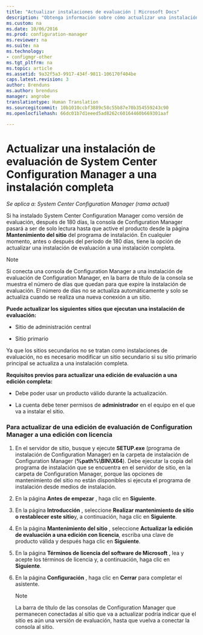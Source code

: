 ```yaml
---
title: "Actualizar instalaciones de evaluación | Microsoft Docs"
description: "Obtenga información sobre cómo actualizar una instalación de evaluación a una instalación completa de System Center Configuration Manager."
ms.custom: na
ms.date: 10/06/2016
ms.prod: configuration-manager
ms.reviewer: na
ms.suite: na
ms.technology:
- configmgr-other
ms.tgt_pltfrm: na
ms.topic: article
ms.assetid: 9a32f5a3-9917-434f-9811-106170f404be
caps.latest.revision: 3
author: Brenduns
ms.author: brenduns
manager: angrobe
translationtype: Human Translation
ms.sourcegitcommit: 10b1010ccbf3889c58c55b87e70b354559243c90
ms.openlocfilehash: 66dc01b7d1eeed5ad8262c60164460b669301aaf

---
```

# <a name="upgrade-an-evaluation-install-of-system-center-configuration-manager-to-a-full-install"></a>Actualizar una instalación de evaluación de System Center Configuration Manager a una instalación completa

*Se aplica a: System Center Configuration Manager (rama actual)*



 Si ha instalado System Center Configuration Manager como versión de evaluación, después de 180 días, la consola de Configuration Manager pasará a ser de solo lectura hasta que active el producto desde la página **Mantenimiento del sitio** del programa de instalación. En cualquier momento, antes o después del período de 180 días, tiene la opción de actualizar una instalación de evaluación a una instalación completa.  

> [!NOTE]  
>  Si conecta una consola de Configuration Manager a una instalación de evaluación de Configuration Manager, en la barra de título de la consola se muestra el número de días que quedan para que expire la instalación de evaluación. El número de días no se actualiza automáticamente y solo se actualiza cuando se realiza una nueva conexión a un sitio.  

 **Puede actualizar los siguientes sitios que ejecutan una instalación de evaluación:**  

-   Sitio de administración central  

-   Sitio primario  

Ya que los sitios secundarios no se tratan como instalaciones de evaluación, no es necesario modificar un sitio secundario si su sitio primario principal se actualiza a una instalación completa.  

**Requisitos previos para actualizar una edición de evaluación a una edición completa:**  

-   Debe poder usar un producto válido durante la actualización.  

-   La cuenta debe tener permisos de **administrador** en el equipo en el que va a instalar el sitio.  

### <a name="to-upgrade-an-evaluation-edition-of-configuration-manager-to-a-licensed-edition"></a>Para actualizar de una edición de evaluación de Configuration Manager a una edición con licencia  

1.  En el servidor de sitio, busque y ejecute **SETUP.exe** (programa de instalación de Configuration Manager) en la carpeta de instalación de Configuration Manager (**%path%\BIN\X64**).  Debe ejecutar la copia del programa de instalación que se encuentra en el servidor de sitio, en la carpeta de Configuration Manager, porque las opciones de mantenimiento del sitio no están disponibles si ejecuta el programa de instalación desde medios de instalación.  

2.  En la página **Antes de empezar** , haga clic en **Siguiente**.  

3.  En la página **Introducción** , seleccione **Realizar mantenimiento de sitio o restablecer este sitio**y, a continuación, haga clic en **Siguiente**.  

4.  En la página **Mantenimiento del sitio** , seleccione **Actualizar la edición de evaluación a una edición con licencia**, escriba una clave de producto válida y después haga clic en **Siguiente**.  

5.  En la página **Términos de licencia del software de Microsoft** , lea y acepte los términos de licencia y, a continuación, haga clic en **Siguiente**.  

6.  En la página **Configuración** , haga clic en **Cerrar** para completar el asistente.  

    > [!NOTE]  
    >  La barra de título de las consolas de Configuration Manager que permanecen conectadas al sitio que va a actualizar podría indicar que el sitio es aún una versión de evaluación, hasta que vuelva a conectar la consola al sitio.  



<!--HONumber=Dec16_HO3-->



